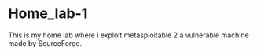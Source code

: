 # Home_lab-1
This is my home lab where i exploit metasploitable 2 a vulnerable machine made by SourceForge.
